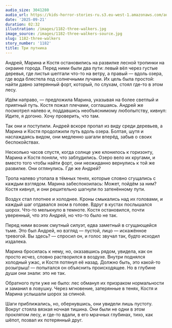 ```yaml
---
audio_size: 3041280
audio_url: https://kids-horror-stories-ru.s3.eu-west-1.amazonaws.com/audio/1182-three-walkers.mp3
date: '2025-09-21'
duration: 02:32
illustration: /images/1182-three-walkers.jpg
image_source: /images/1182-three-walkers-source.jpg
slug: 1182-three-walkers
story_number: '1182'
title: Три путника
---
```


Андрей, Марина и Костя остановились на развилке лесной тропинки на окраине города. Перед ними были два пути: левый вёл через густые деревья, где листья шептали что-то на ветру, а правый — вдоль озера, где вода блестела под солнечными лучами. Их цель была простой: найти давно затерянный форт, который, по слухам, стоял где-то в этом лесу.

Идём направо, — предложила Марина, указывая на более светлый и приятный путь. Костя пожал плечами, соглашаясь. Андрей же посмотрел налево и, поддавшись необъяснимому любопытству, кивнул: Идите, я догоню. Хочу проверить, что там.

Так они и поступили. Андрей вскоре пропал из виду среди деревьев, а Марина и Костя продолжили путь вдоль озера. Болтая, шутя и наслаждаясь видом, они медленно шагали вперёд, забыв о своих беспокойствах.

Несколько часов спустя, когда солнце уже клонилось к горизонту, Марина и Костя поняли, что заблудились. Озеро вело их кругами, и вместо того чтобы найти форт, они неожиданно вернулись к той же развилке. Они оглянулись. Где же Андрей?

Тропа налево утопала в тёмных тенях, которые словно сгущались с каждым взглядом. Марина забеспокоилась: Может, пойдём за ним? Костя кивнул, и они решительно шагнули по затенённому пути.

Воздух стал плотнее и холоднее. Кроны смыкались над их головами, и каждый шаг отдавался эхом в голове. Вдруг в кустах послышался шорох. Что-то мелькнуло в темноте. Костя остановился, почти уверенный, что это Андрей, но что-то было не так.

Перед ними возник смутный силуэт, едва заметный в сгущающейся тьме. Это был Андрей, но взгляд — пустой, лицо — искажённое тревогой. Вы здесь? — спросил он, и голос звучал так, будто исходил издалека.

Марина бросилась к нему, но, оказавшись рядом, увидела, как он просто исчез, словно растворился в воздухе. Внутри поднялся холодный ужас, и Костя потянул её назад. Должно быть, это какой-то розыгрыш! — попытался он объяснить происходящее. Но в глубине души они знали: это не так.

Обратного пути уже не было: лес обманул их призраком нормальности и заманил в ловушку. Через мгновение, затерянные в тенях, Костя и Марина услышали шорох за спиной.

Шаги приближались, но, обернувшись, они увидели лишь пустоту. Вокруг стояла вязкая ночная тишина. Они были не одни в этом проклятом лесу, и где-то вдали, в его мрачных глубинах, тихо, как шёпот, позвал их потерянный друг.